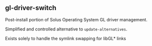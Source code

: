 gl-driver-switch
---------------

Post-install portion of Solus Operating System GL driver management.

Simplified and controlled alternative to `update-alternatives`.

Exists solely to handle the symlink swapping for libGL* links


